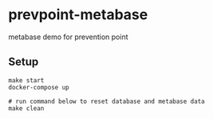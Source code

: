 # prevpoint-metabase
metabase demo for prevention point

Setup
-----

```
make start
docker-compose up

# run command below to reset database and metabase data
make clean
```
